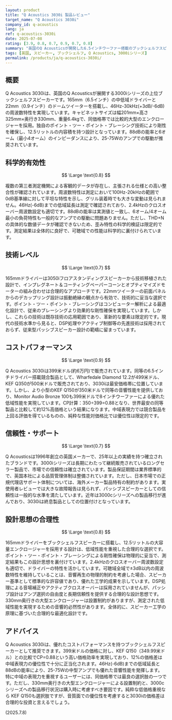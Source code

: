 ```yaml
---
layout: product
title: "Q Acoustics 3030i 製品レビュー"
target_name: "Q Acoustics 3030i"
company_id: q-acoustics
lang: ja
ref: q-acoustics-3030i
date: 2025-07-08
rating: [3.9, 0.8, 0.7, 0.9, 0.7, 0.8]
summary: "英国のQ Acousticsが開発した6.5インチウーファー搭載のブックシェルフスピーカー。46Hz-30kHz(+3dB/-6dB)の周波数特性と88dBの能率を持ち、中域の表現力に優れた音響設計が特徴。399米ドル(約6万円)という価格設定で、競合のWharfedale Diamond 12.2やKEF Q350と比較しても合理的な選択肢を提供する。"
tags: [英国, スピーカー, ブックシェルフ, Q Acoustics, 3000iシリーズ]
permalink: /products/ja/q-acoustics-3030i/
---
```


## 概要

Q Acoustics 3030iは、英国のQ Acousticsが展開する3000iシリーズの上位ブックシェルフスピーカーです。165mm（6.5インチ）の中低域ドライバーと22mm（0.9インチ）のドームツイーターを搭載し、46Hz-30kHz(+3dB/-6dB)の周波数特性を実現しています。キャビネットサイズは幅201mm×高さ325mm×奥行き330mm、重量6.4kgで、同価格帯では比較的大型のエンクロージャーを採用。独自のポイント・ツー・ポイント・ブレーシング技術により剛性を確保し、12.5リットルの内容積を持つ設計となっています。88dBの能率と6オーム（最小4オーム）のインピーダンスにより、25-75Wのアンプでの駆動が推奨されています。

## 科学的有効性

$$ \Large \text{0.8} $$

複数の第三者測定機関による客観的データが存在し、主張される仕様との高い整合性が確認されています。周波数特性は測定において100Hz-20kHzの範囲で0dB基準線に対して平坦な特性を示し、グリル装着時でも大きな変動は見られません。46Hz(-6dB)までの低域延長は測定で確認されており、2.4kHzのクロスオーバー周波数設定も適切です。88dBの能率は実測値と一致し、6オーム/4オーム最小の負荷特性も一般的なアンプでの駆動に問題ありません。ただし、THD+Nの具体的な数値データが確認できないため、歪み特性の科学的検証は限定的です。測定結果は全体的に良好で、可聴域での性能は科学的に裏付けられています。

## 技術レベル

$$ \Large \text{0.7} $$

165mmドライバーは3050iフロアスタンディングスピーカーから技術移植された設計で、インプレグネート＆コーティングペーパーコーンとオプティマイズドモーターの組み合わせは合理的なアプローチです。22mmツイーターの前面パネルからのデカップリング設計は振動絶縁の観点から有効で、技術的に妥当な選択です。ポイント・ツー・ポイント・ブレーシングはコンピューター解析による最適化設計で、従来のブレーシングより効果的な剛性確保を実現しています。しかし、これらの技術は既存技術の応用範囲であり、革新的な要素は限定的です。現代の技術水準から見ると、DSP処理やアクティブ制御等の先進技術は採用されておらず、従来型パッシブスピーカー設計の範疇に留まっています。

## コストパフォーマンス

$$ \Large \text{0.9} $$

Q Acoustics 3030iは399米ドル(約6万円)で販売されています。同等の6.5インチドライバー搭載競合製品として、Wharfedale Diamond 12.2が499米ドル、KEF Q350が500米ドルで販売されており、3030iは最安価格帯に位置しています。しかし、より小型のKEF Q150が350米ドルで同等の音響性能を提供しており、Monitor Audio Bronze 100も399米ドルで8インチウーファーによる優れた低域性能を実現しています。CP計算：350÷399=0.88となり、世界最安の同等製品と比較して約12%高価格という結果になります。中域表現力では競合製品を上回る評価を得ているものの、純粋な性能対価格比では優位性は限定的です。

## 信頼性・サポート

$$ \Large \text{0.7} $$

Q Acousticsは1996年創立の英国メーカーで、25年以上の実績を持つ確立されたブランドです。3000iシリーズは長期にわたって継続販売されているロングセラー製品で、市場での信頼性は確立されています。製品保証期間は業界標準的で、英国本社による品質管理体制は整備されています。ただし、日本市場での正規代理店サポート体制については、海外メーカー製品特有の制約があります。実使用者レビューでは大きな故障報告は見られず、パッシブスピーカーとしての信頼性は一般的な水準を満たしています。近年は3000cシリーズへの製品移行が進んでおり、3030iは終息製品としての位置付けとなっています。

## 設計思想の合理性

$$ \Large \text{0.8} $$

165mmドライバーをブックシェルフスピーカーに搭載し、12.5リットルの大容量エンクロージャーを採用する設計は、低域性能を重視した合理的な選択です。ポイント・ツー・ポイント・ブレーシングによる剛性確保は物理的に妥当で、測定結果もこの設計思想を裏付けています。2.4kHzのクロスオーバー周波数設定も適切で、ドライバーの特性を活かしています。可聴域全域で±3dB以内の周波数特性を維持していることは、音響再生の物理的制約を考慮した場合、スピーカー基準として標準的な許容値であり、優れた工学的成果を示しています。DSP処理による音場補正やアクティブクロスオーバーは採用されていませんが、パッシブ設計はアンプ選択の自由度と長期信頼性を提供する合理的な設計思想です。330mm奥行きの大型エンクロージャーは設置制約がありますが、測定された低域性能を実現するための音響的必然性があります。全体的に、スピーカー工学の原理に基づいた合理的な最適化設計です。

## アドバイス

Q Acoustics 3030iは、優れたコストパフォーマンスを持つブックシェルフスピーカーとして推奨できます。399米ドルの価格に対し、KEF Q150（349.99米ドル）との比較でCP=0.88という高い価格効率を実現しており、12%の価格差は中域表現力の優位性で十分に正当化されます。46Hz(-6dB)までの低域延長と88dBの能率により、25-75Wの中型アンプでも優れた音響性能を発揮します。特に中域の表現力を重視するユーザーには、同価格帯では最良の選択肢の一つです。ただし、330mm奥行きの大型エンクロージャーによる設置制約と、3000cシリーズへの製品移行状況は購入時に考慮すべき要因です。純粋な低価格重視なら KEF Q150も選択肢ですが、音質面での優位性を考慮すると3030iの価格差は合理的な投資と言えるでしょう。

(2025.7.8)
